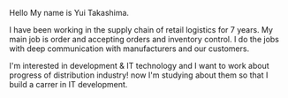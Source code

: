 Hello My name is Yui Takashima.

I have been working in the supply chain of retail logistics for 7 years.
My main job is order and accepting orders and inventory control.
I do the jobs with deep communication with manufacturers and our customers.

I'm interested in development & IT technology and I want to work about progress of distribution industry!
now I'm studying about them so that I build a carrer in IT development.

